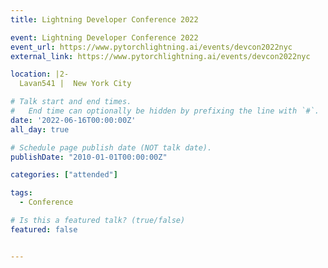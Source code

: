 ```yaml
---
title: Lightning Developer Conference 2022

event: Lightning Developer Conference 2022
event_url: https://www.pytorchlightning.ai/events/devcon2022nyc
external_link: https://www.pytorchlightning.ai/events/devcon2022nyc

location: |2-
  Lavan541 |  New York City

# Talk start and end times.
#   End time can optionally be hidden by prefixing the line with `#`.
date: '2022-06-16T00:00:00Z'
all_day: true

# Schedule page publish date (NOT talk date).
publishDate: "2010-01-01T00:00:00Z"

categories: ["attended"]

tags:
  - Conference

# Is this a featured talk? (true/false)
featured: false


---
```


